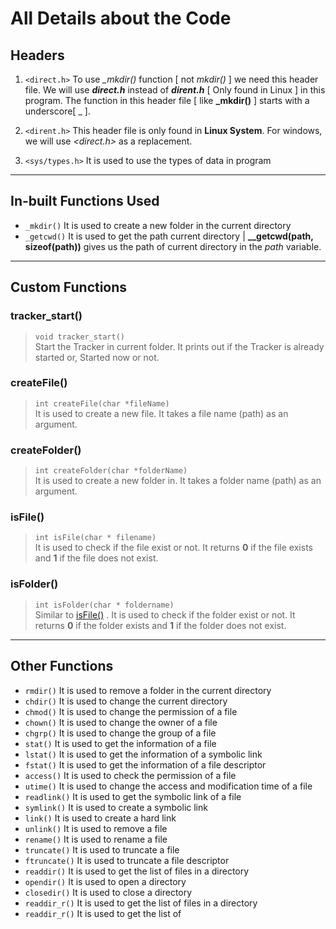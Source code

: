 # All Details about the Code

## Headers

1. `<direct.h>`
   To use _\_mkdir()_ function [ not *mkdir()* ] we need this header file. We will use **_direct.h_** instead of **_dirent.h_** [ Only found in Linux ] in this program. The function in this header file [ like **_mkdir()** ] starts with a underscore[ \_ ].

2. `<dirent.h>`
   This header file is only found in **Linux System**. For windows, we will use _<direct.h>_ as a replacement.

3. `<sys/types.h>`
   It is used to use the types of data in program

---

## In-built Functions Used

- `_mkdir()`
  It is used to create a new folder in the current directory
- `_getcwd()`
  It is used to get the path current directory | **\_\_getcwd(path, sizeof(path))** gives us the path of current directory in the _path_ variable.

---

## Custom Functions

<!--
******* Format *******
### functionName()
>`returnType functionName(arguments ...)`\
>    Name with link if this function is similar to any other function. Then a long description about the function. After that describe @Return Value (if any).
-->

### tracker_start()
>`void tracker_start()`\
>    Start the Tracker in current folder. It prints out if the Tracker is already started or, Started now or not.

### createFile()
>`int createFile(char *fileName)`\
>    It is used to create a new file. It takes a file name (path) as an argument.

### createFolder()
>`int createFolder(char *folderName)`\
>    It is used to create a new folder in. It takes a folder name (path) as an argument.

### isFile()

> `int isFile(char * filename)`\
>  It is used to check if the file exist or not. It returns **0** if the file exists and **1** if the file does not exist.

### isFolder()

> `int isFolder(char * foldername)`\
>  Similar to [isFile()](#isfile) . It is used to check if the folder exist or not. It returns **0** if the folder exists and **1** if the folder does not exist.

---

## Other Functions

- `rmdir()`
  It is used to remove a folder in the current directory
- `chdir()`
  It is used to change the current directory
- `chmod()`
  It is used to change the permission of a file
- `chown()`
  It is used to change the owner of a file
- `chgrp()`
  It is used to change the group of a file
- `stat()`
  It is used to get the information of a file
- `lstat()`
  It is used to get the information of a symbolic link
- `fstat()`
  It is used to get the information of a file descriptor
- `access()`
  It is used to check the permission of a file
- `utime()`
  It is used to change the access and modification time of a file
- `readlink()`
  It is used to get the symbolic link of a file
- `symlink()`
  It is used to create a symbolic link
- `link()`
  It is used to create a hard link
- `unlink()`
  It is used to remove a file
- `rename()`
  It is used to rename a file
- `truncate()`
  It is used to truncate a file
- `ftruncate()`
  It is used to truncate a file descriptor
- `readdir()`
  It is used to get the list of files in a directory
- `opendir()`
  It is used to open a directory
- `closedir()`
  It is used to close a directory
- `readdir_r()`
  It is used to get the list of files in a directory
- `readdir_r()`
  It is used to get the list of
